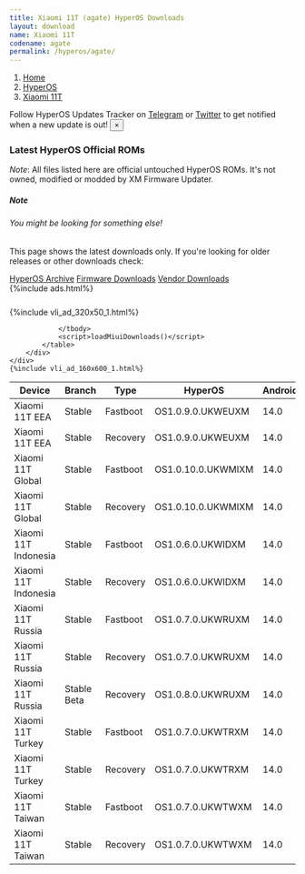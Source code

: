 ```yaml
---
title: Xiaomi 11T (agate) HyperOS Downloads
layout: download
name: Xiaomi 11T
codename: agate
permalink: /hyperos/agate/
---
```

<nav aria-label="breadcrumb">
    <ol class="breadcrumb">
        <li class="breadcrumb-item"><a href="/">Home</a></li>
        <li class="breadcrumb-item"><a href="/hyperos/">HyperOS</a></li>
        <li class="breadcrumb-item active" aria-current="page"><a href="/hyperos/agate/">Xiaomi 11T</a></li>
    </ol>
</nav>
<div class="alert alert-primary alert-dismissible fade show" role="alert">
    Follow HyperOS Updates Tracker on <a href="https://t.me/MIUIUpdatesTracker" class="alert-link">Telegram</a>
     or <a href="https://twitter.com/MiFwUpdater" class="alert-link">Twitter</a> to get notified when a new update is out!
    <button type="button" class="close" data-dismiss="alert" aria-label="Close">
        <span aria-hidden="true">&times;</span>
    </button>
</div>

### Latest HyperOS Official ROMs
*Note*: All files listed here are official untouched HyperOS ROMs. It's not owned, modified or modded by XM Firmware Updater.
<div class="card">
  <div class="card-body">
    <h5 class="card-title">Note</h5>
    <h6 class="card-subtitle mb-2 text-muted">You might be looking for something else!</h6>
    <p class="card-text">This page shows the latest downloads only.
     If you're looking for older releases or other downloads check:</p>
    <a href="/archive/hyperos/agate/" class="card-link">HyperOS Archive</a>
    <a href="/firmware/agate/" class="card-link">Firmware Downloads</a>
    <a href="/vendor/agate/" class="card-link">Vendor Downloads</a>
  </div>
</div>
{%include ads.html%}
<div class="row justify-content-center">
    <div class="col-10">
        <div class="table-responsive-md" style="margin-top: 25px;">
            {%include vli_ad_320x50_1.html%}
            <table id="miui" class="display dt-responsive nowrap compact table table-striped table-hover table-sm">
                <thead class="thead-dark">
                    <tr>
                        <th data-ref="device">Device</th>
                        <th data-ref="branch">Branch</th>
                        <th data-ref="type">Type</th>
                        <th data-ref="miui">HyperOS</th>
                        <th data-ref="android">Android</th>
                        <th data-ref="size">Size</th>
                        <th data-ref="size">Date</th>
                        <th data-ref="link">Link</th>
                    </tr>
                </thead>
                <tbody>
                <tr><td>Xiaomi 11T EEA</td><td>Stable</td><td>Fastboot</td><td>OS1.0.9.0.UKWEUXM</td><td>14.0</td><td>6.2 GB</td><td>2024-12-10</td><td><a href="/hyperos/agate/stable/OS1.0.9.0.UKWEUXM/">Download</a></td></tr>
<tr><td>Xiaomi 11T EEA</td><td>Stable</td><td>Recovery</td><td>OS1.0.9.0.UKWEUXM</td><td>14.0</td><td>4.9 GB</td><td>2024-12-20</td><td><a href="/hyperos/agate/stable/OS1.0.9.0.UKWEUXM/">Download</a></td></tr>
<tr><td>Xiaomi 11T Global</td><td>Stable</td><td>Fastboot</td><td>OS1.0.10.0.UKWMIXM</td><td>14.0</td><td>6.4 GB</td><td>2024-12-10</td><td><a href="/hyperos/agate/stable/OS1.0.10.0.UKWMIXM/">Download</a></td></tr>
<tr><td>Xiaomi 11T Global</td><td>Stable</td><td>Recovery</td><td>OS1.0.10.0.UKWMIXM</td><td>14.0</td><td>5.0 GB</td><td>2024-12-20</td><td><a href="/hyperos/agate/stable/OS1.0.10.0.UKWMIXM/">Download</a></td></tr>
<tr><td>Xiaomi 11T Indonesia</td><td>Stable</td><td>Fastboot</td><td>OS1.0.6.0.UKWIDXM</td><td>14.0</td><td>6.2 GB</td><td>2024-11-18</td><td><a href="/hyperos/agate/stable/OS1.0.6.0.UKWIDXM/">Download</a></td></tr>
<tr><td>Xiaomi 11T Indonesia</td><td>Stable</td><td>Recovery</td><td>OS1.0.6.0.UKWIDXM</td><td>14.0</td><td>4.9 GB</td><td>2024-11-27</td><td><a href="/hyperos/agate/stable/OS1.0.6.0.UKWIDXM/">Download</a></td></tr>
<tr><td>Xiaomi 11T Russia</td><td>Stable</td><td>Fastboot</td><td>OS1.0.7.0.UKWRUXM</td><td>14.0</td><td>6.1 GB</td><td>2024-11-18</td><td><a href="/hyperos/agate/stable/OS1.0.7.0.UKWRUXM/">Download</a></td></tr>
<tr><td>Xiaomi 11T Russia</td><td>Stable</td><td>Recovery</td><td>OS1.0.7.0.UKWRUXM</td><td>14.0</td><td>4.9 GB</td><td>2024-11-27</td><td><a href="/hyperos/agate/stable/OS1.0.7.0.UKWRUXM/">Download</a></td></tr>
<tr><td>Xiaomi 11T Russia</td><td>Stable Beta</td><td>Recovery</td><td>OS1.0.8.0.UKWRUXM</td><td>14.0</td><td>4.9 GB</td><td>2024-12-31</td><td><a href="/hyperos/agate/stable beta/OS1.0.8.0.UKWRUXM/">Download</a></td></tr>
<tr><td>Xiaomi 11T Turkey</td><td>Stable</td><td>Fastboot</td><td>OS1.0.7.0.UKWTRXM</td><td>14.0</td><td>6.1 GB</td><td>2024-12-19</td><td><a href="/hyperos/agate/stable/OS1.0.7.0.UKWTRXM/">Download</a></td></tr>
<tr><td>Xiaomi 11T Turkey</td><td>Stable</td><td>Recovery</td><td>OS1.0.7.0.UKWTRXM</td><td>14.0</td><td>4.9 GB</td><td>2024-12-31</td><td><a href="/hyperos/agate/stable/OS1.0.7.0.UKWTRXM/">Download</a></td></tr>
<tr><td>Xiaomi 11T Taiwan</td><td>Stable</td><td>Fastboot</td><td>OS1.0.7.0.UKWTWXM</td><td>14.0</td><td>5.7 GB</td><td>2024-12-19</td><td><a href="/hyperos/agate/stable/OS1.0.7.0.UKWTWXM/">Download</a></td></tr>
<tr><td>Xiaomi 11T Taiwan</td><td>Stable</td><td>Recovery</td><td>OS1.0.7.0.UKWTWXM</td><td>14.0</td><td>4.7 GB</td><td>2024-12-31</td><td><a href="/hyperos/agate/stable/OS1.0.7.0.UKWTWXM/">Download</a></td></tr>

                </tbody>
                <script>loadMiuiDownloads()</script>
            </table>
        </div>
    </div>
    {%include vli_ad_160x600_1.html%}
</div>
